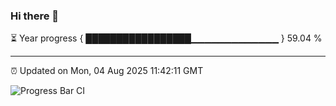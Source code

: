 ### Hi there 👋

⏳ Year progress { █████████████████▁▁▁▁▁▁▁▁▁▁▁▁▁ } 59.04 %

---

⏰ Updated on Mon, 04 Aug 2025 11:42:11 GMT

![Progress Bar CI](https://github.com/IshwaranRudhara/GIT-ACTION/workflows/Progress%20Bar%20CI/badge.svg)
